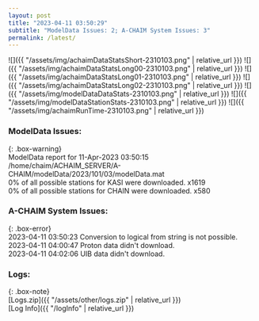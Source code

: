 ```yaml
---
layout: post
title: "2023-04-11 03:50:29"
subtitle: "ModelData Issues: 2; A-CHAIM System Issues: 3"
permalink: /latest/
---
```


![]({{ "/assets/img/achaimDataStatsShort-2310103.png" | relative_url }})
![]({{ "/assets/img/achaimDataStatsLong00-2310103.png" | relative_url }})
![]({{ "/assets/img/achaimDataStatsLong01-2310103.png" | relative_url }})
![]({{ "/assets/img/achaimDataStatsLong02-2310103.png" | relative_url }})
![]({{ "/assets/img/modelDataDataStats-2310103.png" | relative_url }})
![]({{ "/assets/img/modelDataStationStats-2310103.png" | relative_url }})
![]({{ "/assets/img/achaimRunTime-2310103.png" | relative_url }})


### ModelData Issues:  
  
{: .box-warning}  
 ModelData report for 11-Apr-2023 03:50:15   
 /home/chaim/ACHAIM_SERVER/A-CHAIM/modelData/2023/101/03/modelData.mat   
 0% of all possible stations for KASI were downloaded. x1619   
 0% of all possible stations for CHAIN were downloaded. x580   
  
### A-CHAIM System Issues:  
  
{: .box-error}  
2023-04-11 03:50:23 Conversion to logical from string is not possible.  
2023-04-11 04:00:47 Proton data didn't download.  
2023-04-11 04:02:06 UIB data didn't download.  

### Logs:  
  
{: .box-note}  
[Logs.zip]({{ "/assets/other/logs.zip" | relative_url }})  
[Log Info]({{ "/logInfo" | relative_url }})  
